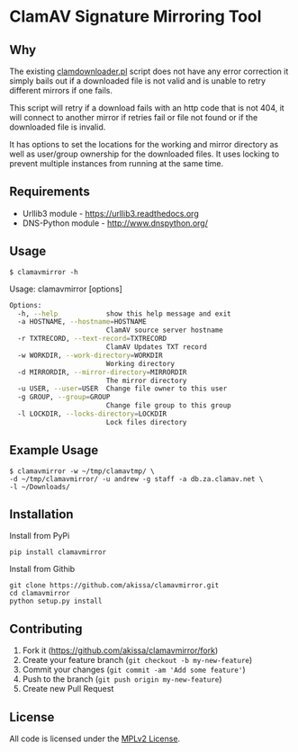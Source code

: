 # ClamAV Signature Mirroring Tool

## Why

The existing [clamdownloader.pl](https://github.com/akissa/clamav-faq/blob/master/mirrors/clamdownloader.pl)
script does not have any error correction it simply bails out if a downloaded
file is not valid and is unable to retry different mirrors if one fails.

This script will retry if a download fails with an http code that is not 404,
it will connect to another mirror if retries fail or file not found or if the
downloaded file is invalid.

It has options to set the locations for the working and mirror directory as
well as user/group ownership for the downloaded files. It uses locking to
prevent multiple instances from running at the same time.

## Requirements

* Urllib3 module - https://urllib3.readthedocs.org
* DNS-Python module - http://www.dnspython.org/

## Usage

    $ clamavmirror -h

Usage: clamavmirror [options]

```bash
Options:
  -h, --help            show this help message and exit
  -a HOSTNAME, --hostname=HOSTNAME
                        ClamAV source server hostname
  -r TXTRECORD, --text-record=TXTRECORD
                        ClamAV Updates TXT record
  -w WORKDIR, --work-directory=WORKDIR
                        Working directory
  -d MIRRORDIR, --mirror-directory=MIRRORDIR
                        The mirror directory
  -u USER, --user=USER  Change file owner to this user
  -g GROUP, --group=GROUP
                        Change file group to this group
  -l LOCKDIR, --locks-directory=LOCKDIR
                        Lock files directory
```

## Example Usage

    $ clamavmirror -w ~/tmp/clamavtmp/ \
    -d ~/tmp/clamavmirror/ -u andrew -g staff -a db.za.clamav.net \
    -l ~/Downloads/


## Installation

Install from PyPi

    pip install clamavmirror

Install from Githib

    git clone https://github.com/akissa/clamavmirror.git
    cd clamavmirror
    python setup.py install

## Contributing

1. Fork it (https://github.com/akissa/clamavmirror/fork)
2. Create your feature branch (`git checkout -b my-new-feature`)
3. Commit your changes (`git commit -am 'Add some feature'`)
4. Push to the branch (`git push origin my-new-feature`)
5. Create new Pull Request


## License

All code is licensed under the
[MPLv2 License](https://github.com/akissa/clamavmirror/blob/master/LICENSE).
